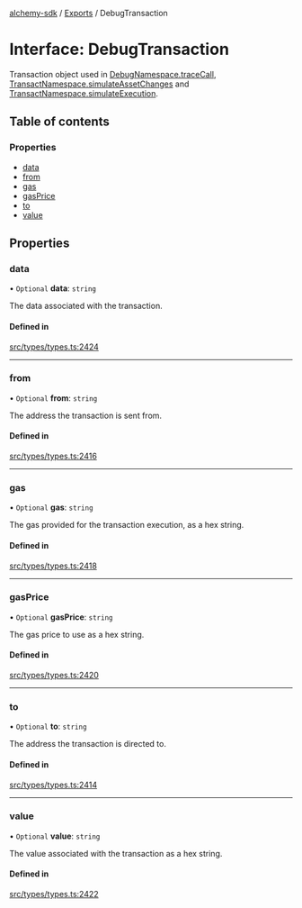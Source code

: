 [alchemy-sdk](../README.md) / [Exports](../modules.md) / DebugTransaction

# Interface: DebugTransaction

Transaction object used in [DebugNamespace.traceCall](../classes/DebugNamespace.md#tracecall), [TransactNamespace.simulateAssetChanges](../classes/TransactNamespace.md#simulateassetchanges) and [TransactNamespace.simulateExecution](../classes/TransactNamespace.md#simulateexecution).

## Table of contents

### Properties

- [data](DebugTransaction.md#data)
- [from](DebugTransaction.md#from)
- [gas](DebugTransaction.md#gas)
- [gasPrice](DebugTransaction.md#gasprice)
- [to](DebugTransaction.md#to)
- [value](DebugTransaction.md#value)

## Properties

### data

• `Optional` **data**: `string`

The data associated with the transaction.

#### Defined in

[src/types/types.ts:2424](https://github.com/alchemyplatform/alchemy-sdk-js/blob/80b6e91/src/types/types.ts#L2424)

___

### from

• `Optional` **from**: `string`

The address the transaction is sent from.

#### Defined in

[src/types/types.ts:2416](https://github.com/alchemyplatform/alchemy-sdk-js/blob/80b6e91/src/types/types.ts#L2416)

___

### gas

• `Optional` **gas**: `string`

The gas provided for the transaction execution, as a hex string.

#### Defined in

[src/types/types.ts:2418](https://github.com/alchemyplatform/alchemy-sdk-js/blob/80b6e91/src/types/types.ts#L2418)

___

### gasPrice

• `Optional` **gasPrice**: `string`

The gas price to use as a hex string.

#### Defined in

[src/types/types.ts:2420](https://github.com/alchemyplatform/alchemy-sdk-js/blob/80b6e91/src/types/types.ts#L2420)

___

### to

• `Optional` **to**: `string`

The address the transaction is directed to.

#### Defined in

[src/types/types.ts:2414](https://github.com/alchemyplatform/alchemy-sdk-js/blob/80b6e91/src/types/types.ts#L2414)

___

### value

• `Optional` **value**: `string`

The value associated with the transaction as a hex string.

#### Defined in

[src/types/types.ts:2422](https://github.com/alchemyplatform/alchemy-sdk-js/blob/80b6e91/src/types/types.ts#L2422)
